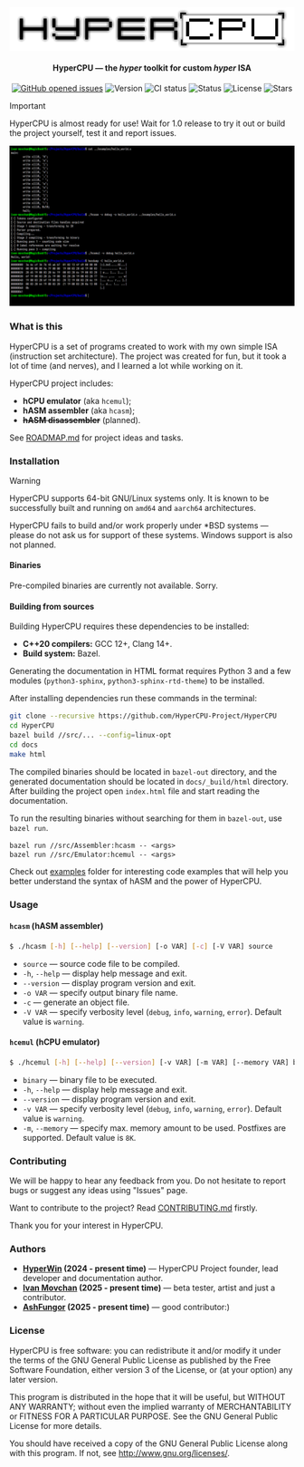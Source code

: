 <div align="center">
     <picture>
          <source media="(prefers-color-scheme: dark)" srcset="images/logo_dark.png">
          <source media="(prefers-color-scheme: light)" srcset="images/logo.png">
          <img alt="HyperCPU" src="images/logo.png">
     </picture>
</div>

<h4 align="center">HyperCPU — the <i>hyper</i> toolkit for custom <i>hyper</i> ISA</h4>

<p align="center">
     <a href="https://github.com/HyperWinX/HyperCPU/issues">
     <img src="https://img.shields.io/github/issues/HyperWinX/HyperCPU"
          alt="GitHub opened issues"></a>
     <img src="https://img.shields.io/badge/version-0.5.2-red"
          alt="Version">
     <img src="https://img.shields.io/github/actions/workflow/status/HyperWinX/HyperCPU/testing.yml?branch=dev"
          alt="CI status">
     <img src="https://img.shields.io/badge/status-in_development-red"
          alt="Status">
     <img src="https://img.shields.io/github/license/HyperWinX/HyperCPU"
          alt="License">
     <img src="https://img.shields.io/github/stars/HyperWinX/HyperCPU?color=lime"
          alt="Stars">
</p>

>[!IMPORTANT]
> HyperCPU is almost ready for use! Wait for 1.0 release to try it out or build the project yourself, test it and report issues.

<img alt="HyperCPU screenshot" src="images/screenshot.png">

### What is this

HyperCPU is a set of programs created to work with my own simple ISA (instruction set architecture). The project was created for fun, but it took a lot of time (and nerves), and I learned a lot while working on it.

HyperCPU project includes:
* **hCPU emulator** (aka `hcemul`);
* **hASM assembler** (aka `hcasm`);
* ~~**hASM disassembler**~~ (planned).

See [ROADMAP.md](ROADMAP.md) for project ideas and tasks.

### Installation

>[!WARNING]
> HyperCPU supports 64-bit GNU/Linux systems only. It is known to be successfully built and running on `amd64` and `aarch64` architectures.
>
> HyperCPU fails to build and/or work properly under \*BSD systems ­— please do not ask us for support of these systems. Windows support is also not planned.

#### Binaries

Pre-compiled binaries are currently not available. Sorry.

#### Building from sources

Building HyperCPU requires these dependencies to be installed:

* **C++20 compilers:** GCC 12+, Clang 14+.
* **Build system:** Bazel.

Generating the documentation in HTML format requires Python 3 and a few modules (`python3-sphinx`, `python3-sphinx-rtd-theme`) to be installed.

After installing dependencies run these commands in the terminal:

```bash
git clone --recursive https://github.com/HyperCPU-Project/HyperCPU
cd HyperCPU
bazel build //src/... --config=linux-opt
cd docs
make html
```

The compiled binaries should be located in `bazel-out` directory, and the generated documentation should be located in `docs/_build/html` directory. After building the project open `index.html` file and start reading the documentation.

To run the resulting binaries without searching for them in `bazel-out`, use `bazel run`.
```
bazel run //src/Assembler:hcasm -- <args>
bazel run //src/Emulator:hcemul -- <args>
```

Check out [examples](examples) folder for interesting code examples that will help you better understand the syntax of hASM and the power of HyperCPU.

### Usage

#### `hcasm` (hASM assembler)

```bash
$ ./hcasm [-h] [--help] [--version] [-o VAR] [-c] [-V VAR] source
```

* `source` — source code file to be compiled.
* `-h`, `--help` — display help message and exit.
* `--version` — display program version and exit.
* `-o VAR` — specify output binary file name.
* `-c` — generate an object file.
* `-V VAR` — specify verbosity level (`debug`, `info`, `warning`, `error`). Default value is `warning`.

#### `hcemul` (hCPU emulator)

```bash
$ ./hcemul [-h] [--help] [--version] [-v VAR] [-m VAR] [--memory VAR] binary
```

* `binary` — binary file to be executed.
* `-h`, `--help` — display help message and exit.
* `--version` — display program version and exit.
* `-v VAR` — specify verbosity level (`debug`, `info`, `warning`, `error`). Default value is `warning`.
* `-m`, `--memory` — specify max. memory amount to be used. Postfixes are supported. Default value is `8K`.

### Contributing

We will be happy to hear any feedback from you. Do not hesitate to report bugs or suggest any ideas using "Issues" page.

Want to contribute to the project? Read [CONTRIBUTING.md](CONTRIBUTING.md) firstly.

Thank you for your interest in HyperCPU.

### Authors

* **[HyperWin](https://github.com/HyperWinX) (2024 - present time)** — HyperCPU Project founder, lead developer and documentation author.
* **[Ivan Movchan](https://github.com/ivan-movchan) (2025 - present time)** — beta tester, artist and just a contributor.
* **[AshFungor](https://github.com/AshFungor) (2025 - present time)** — good contributor:)

### License

HyperCPU is free software: you can redistribute it and/or modify it under the terms of the GNU General Public License as published by the Free Software Foundation, either version 3 of the License, or (at your option) any later version.

This program is distributed in the hope that it will be useful, but WITHOUT ANY WARRANTY; without even the implied warranty of MERCHANTABILITY or FITNESS FOR A PARTICULAR PURPOSE. See the GNU General Public License for more details.

You should have received a copy of the GNU General Public License along with this program. If not, see <http://www.gnu.org/licenses/>.
